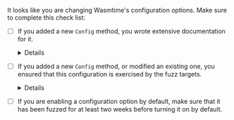 It looks like you are changing Wasmtime's configuration options. Make sure to
complete this check list:

* [ ] If you added a new `Config` method, you wrote extensive documentation for
      it.

  <details>

  Our documentation should be of the following form:

  ```text
  Short, simple summary sentence.

  More details. These details can be multiple paragraphs. There should be
  information about not just the method, but its parameters and results as
  well.

  Is this method fallible? If so, when can it return an error?

  Can this method panic? If so, when does it panic?

  # Example

  Optional example here.
  ```

  </details>

* [ ] If you added a new `Config` method, or modified an existing one, you
  ensured that this configuration is exercised by the fuzz targets.

  <details>

  For example, if you expose a new strategy for allocating the next instance
  slot inside the pooling allocator, you should ensure that at least one of our
  fuzz targets exercises that new strategy.

  Often, all that is required of you is to ensure that there is a knob for this
  configuration option in [`wasmtime_fuzzing::Config`][fuzzing-config] (or one
  of its nested `struct`s).

  Rarely, this may require authoring a new fuzz target to specifically test this
  configuration. See [our docs on fuzzing][fuzzing-docs] for more details.

  </details>

* [ ] If you are enabling a configuration option by default, make sure that it
  has been fuzzed for at least two weeks before turning it on by default.

[fuzzing-config]: https://github.com/bytecodealliance/wasmtime/blob/ca0e8d0a1d8cefc0496dba2f77a670571d8fdcab/crates/fuzzing/src/generators.rs#L182-L194
[fuzzing-docs]: https://docs.wasmtime.dev/contributing-fuzzing.html
